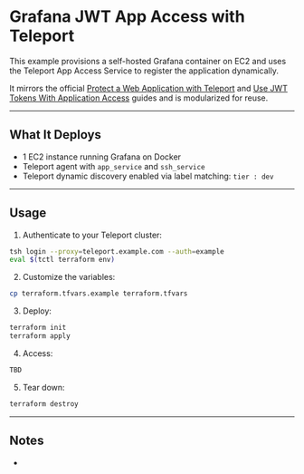 # Grafana JWT App Access with Teleport

This example provisions a self-hosted Grafana container on EC2 and uses the Teleport App Access Service to register the application dynamically.

It mirrors the official [Protect a Web Application with Teleport](https://goteleport.com/docs/enroll-resources/application-access/getting-started/) and [Use JWT Tokens With Application Access](https://goteleport.com/docs/enroll-resources/application-access/jwt/introduction/) guides and is modularized for reuse.

---

## What It Deploys

- 1 EC2 instance running Grafana on Docker
- Teleport agent with `app_service` and `ssh_service`
- Teleport dynamic discovery enabled via label matching: `tier : dev`

---

## Usage

1. Authenticate to your Teleport cluster:

```bash
tsh login --proxy=teleport.example.com --auth=example
eval $(tctl terraform env)
```

2. Customize the variables:
```bash
cp terraform.tfvars.example terraform.tfvars
```

3. Deploy:
```bash
terraform init
terraform apply
```

4. Access:
```bash
TBD
```

5. Tear down:
```bash
terraform destroy
```

---

## Notes
-